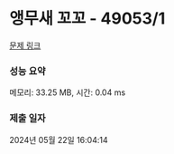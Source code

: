 # 앵무새 꼬꼬 - 49053/1 

[문제 링크](https://level.goorm.io/exam/49053/%EC%95%B5%EB%AC%B4%EC%83%88-%EA%BC%AC%EA%BC%AC/quiz/1) 

### 성능 요약

메모리: 33.25 MB, 시간: 0.04 ms

### 제출 일자

2024년 05월 22일 16:04:14

